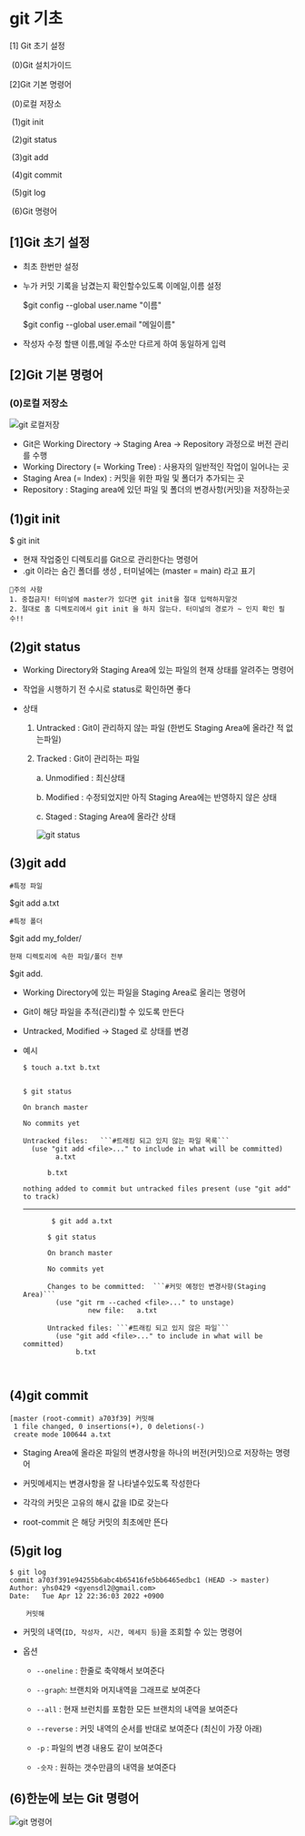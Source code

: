 # git 기초

[1] Git 초기 설정

​		(0)Git 설치가이드

[2]Git 기본 명령어

​		(0)로컬 저장소

​		(1)git init

​		(2)git status

​		(3)git add

​		(4)git commit

​		(5)git log

​		(6)Git 명령어

## [1]Git 초기 설정

- 최초 한번만 설정 

- 누가 커밋 기록을 남겼는지 확인할수있도록 이메일,이름 설정

  $git config --global user.name "이름"

  $git config --global user.email "메일이름"

- 작성자 수정 할땐 이름,메일 주소만 다르게 하여 동일하게 입력

## [2]Git 기본 명령어

### (0)로컬 저장소

![git 로컬저장](https://github.com/yhs0429/TIL/blob/master/png/git%20%EB%A1%9C%EC%BB%AC%EC%A0%80%EC%9E%A5.png)

- Git은 Working Directory → Staging Area → Repository 과정으로 버전 관리를 수행
- Working Directory (= Working Tree) : 사용자의 일반적인 작업이 일어나는 곳
- Staging Area (= Index) : 커밋을 위한 파일 및 폴더가 추가되는 곳
- Repository : Staging area에 있던 파일 및 폴더의 변경사항(커밋)을 저장하는곳

## (1)git init

$ git init

- 현재 작업중인 디렉토리를 Git으로 관리한다는 명령어
- .git 이라는 숨긴 폴더를 생성 , 터미널에는 (master = main) 라고 표기 

```!주의사항
📌주의 사항
1. 중첩금지! 터미널에 master가 있다면 git init을 절대 입력하지말것
2. 절대로 홈 디렉토리에서 git init 을 하지 않는다. 터미널의 경로가 ~ 인지 확인 필수!!
```

## (2)git status

- Working Directory와 Staging Area에 있는 파일의 현재 상태를 알려주는 명령어

- 작업을 시행하기 전 수시로 status로 확인하면 좋다

- 상태

  1. Untracked : Git이 관리하지 않는 파일 (한번도 Staging Area에 올라간 적 없는파일)

  2. Tracked : Git이 관리하는 파일

     a.  Unmodified : 최신상태

     b. Modified : 수정되었지만 아직 Staging Area에는 반영하지 않은 상태

     c. Staged : Staging Area에 올라간 상태
     
     ![git status](https://github.com/yhs0429/TIL/blob/master/png/git%20status.png)

## (3)git add

```#특정 파일```

$git add a.txt

```#특정 폴더```

$git add my_folder/

```현재 디렉토리에 속한 파일/폴더 전부```

$git add.



- Working Directory에 있는 파일을 Staging Area로 올리는 명령어

- Git이 해당 파일을 추적(관리)할 수 있도록 만든다

- Untracked, Modified → Staged 로 상태를 변경

- 예시

  ```$ touch a.txt b.txt
  $ touch a.txt b.txt
  
  
  $ git status
  
  On branch master
  
  No commits yet
  
  Untracked files:   ```#트래킹 되고 있지 않는 파일 목록```
    (use "git add <file>..." to include in what will be committed)
          a.txt
  
  		b.txt
  
  nothing added to commit but untracked files present (use "git add" to track)
  ```

  ------

  ```
         $ git add a.txt
         
  		$ git status
  		
  		On branch master
  
  		No commits yet
  
  		Changes to be committed:  ```#커밋 예정인 변경사항(Staging Area)```
  		  (use "git rm --cached <file>..." to unstage)
    		      new file:   a.txt
  
  		Untracked files: ```#트래킹 되고 있지 않은 파일```
  		  (use "git add <file>..." to include in what will be committed)
  		       b.txt



## (4)git commit

```$ git commit -m '커밋해'
[master (root-commit) a703f39] 커밋해
 1 file changed, 0 insertions(+), 0 deletions(-)
 create mode 100644 a.txt
```

- Staging Area에 올라온 파일의 변경사항을 하나의 버전(커밋)으로 저장하는 명령어

- 커밋메세지는 변경사항을 잘 나타낼수있도록 작성한다

- 각각의 커밋은 고유의 해시 값을 ID로 갖는다

- root-commit 은 해당 커밋의 최초에만 뜬다

  

## (5)git log

``` 
$ git log
commit a703f391e94255b6abc4b65416fe5bb6465edbc1 (HEAD -> master)
Author: yhs0429 <gyensdl2@gmail.com>
Date:   Tue Apr 12 22:36:03 2022 +0900

    커밋해
```

- 커밋의 내역(```ID, 작성자, 시간, 메세지 등```)을 조회할 수 있는 명령어

- 옵션
  - ```--oneline``` : 한줄로 축약해서 보여준다
  
  - ```--graph```: 브랜치와 머지내역을 그래프로 보여준다
  
  - ```--all``` : 현재 브런치를 포함한 모든 브랜치의 내역을 보여준다
  
  - ```--reverse``` : 커밋 내역의 순서를 반대로 보여준다 (최신이 가장 아래)
  
  - ```-p``` : 파일의 변경 내용도 같이 보여준다
  
  - ```-숫자``` : 원하는 갯수만큼의 내역을 보여준다 
  
    

## (6)한눈에 보는 Git 명령어

![git 명령어](https://github.com/yhs0429/TIL/blob/master/png/git%20%EB%AA%85%EB%A0%B9%EC%96%B4.png)